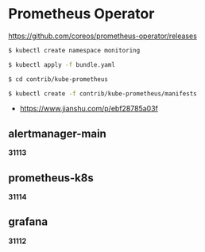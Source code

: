 # Prometheus Operator

https://github.com/coreos/prometheus-operator/releases

```bash
$ kubectl create namespace monitoring

$ kubectl apply -f bundle.yaml

$ cd contrib/kube-prometheus

$ kubectl create -f contrib/kube-prometheus/manifests
```

* https://www.jianshu.com/p/ebf28785a03f

## alertmanager-main

**31113**

## prometheus-k8s

**31114**

## grafana

**31112**
